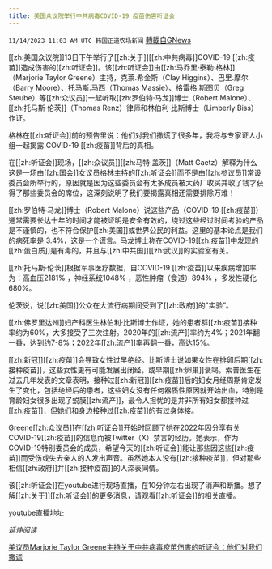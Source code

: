 ```yaml
---
title: 美国众议院举行中共病毒COVID-19 疫苗伤害听证会
---
```

`11/14/2023 11:03 AM UTC 韩国正道农场新闻` [轉載自GNews](https://gnews.org/articles/1974728)

[[zh:美国众议院]]13日下午举行了[[zh:关于]][[zh:中共病毒]]COVID-19 [[zh:疫苗]]造成伤害的[[zh:听证会]]。该[[zh:听证会]]由[[zh:马乔里·泰勒·格林]]（Marjorie Taylor Greene）主持，克莱.希金斯（Clay Higgins）、巴里.摩尔（Barry Moore）、托马斯.马西（Thomas Massie）、格雷格.斯图贝（Greg Steube）等[[zh:众议员]]一起听取[[zh:罗伯特·马龙]]博士（Robert Malone）、[[zh:托马斯·伦茨]]（Thomas Renz）律师和林伯利·比斯博士（Limberly Biss）作证。

格林在[[zh:听证会]]前的预告里说：他们对我们撒谎了很多年，我将与专家证人小组一起揭露 COVID-19 [[zh:疫苗]]背后的真相。

在[[zh:听证会]]现场，[[zh:众议员]][[zh:马特·盖茨]]（Matt Gaetz）解释为什么这是一场由[[zh:国会]]女议员格林主持的[[zh:听证会]]而不是由[[zh:参议员]]常设委员会所举行的，原因就是因为这些委员会有太多成员被大药厂收买并收了钱才获得了那些委员会的席位，这深刻说明了我们要揭露真相还需要排除万难！

[[zh:罗伯特·马龙]]博士（Robert Malone）说这些产品（COVID-19 [[zh:疫苗]]）通常需要长达十年的时间才能被证明是安全有效的，绕过这些经过时间考验的产品是不谨慎的，也不符合保护[[zh:美国]]或世界公民的利益。这里的基本论点是我们的病死率是 3.4%，这是一个谎言。马龙博士称在COVID-19[[zh:疫苗]]中发现的[[zh:蛋白质]]是有毒的，并且与[[zh:中共国]][[zh:武汉]]的实验室有关。

[[zh:托马斯·伦茨]]根据军事医疗数据，自COVID-19 [[zh:疫苗]]以来疾病增加率为：高血压2181% ，神经系统1048% ，恶性肿瘤（食道）894% ，多发性硬化680%。

伦茨说，说[[zh:美国]]公众在大流行病期间受到了[[zh:政府]]的"实验”。

[[zh:佛罗里达州]]妇产科医生林伯利·比斯博士作证，她的患者群[[zh:疫苗]]接种率约为60%，大多接受了三次注射。2020年的[[zh:流产]]率约为4%；2021年翻一番，达到约7-8%；2022年[[zh:流产]]率再翻一番，高达15%。

[[zh:新冠]][[zh:疫苗]]会导致女性过早绝经。比斯博士说如果女性在排卵后期[[zh:接种疫苗]]，这些女性更有可能发展出闭经，或早期[[zh:卵巢]]衰竭。索普医生在过去几年发表的文章表明，接种过[[zh:新冠]][[zh:疫苗]]后的妇女月经周期肯定发生了变化，包括绝经后的患者，这些妇女没有任何器质性原因就开始出血，特别是育龄妇女很多出现了蜕膜[[zh:流产]]，最令人担忧的是并非所有妇女都接种过[[zh:疫苗]]，但她们和身边接种过[[zh:疫苗]]的有过身体接。

Greene[[zh:众议员]]在[[zh:听证会]]开始时回顾了她在2022年因分享有关COVID-19[[zh:疫苗]]的信息而被Twitter（X）禁言的经历。她表示，作为COVID-19特别委员会的成员，希望今天的[[zh:听证会]]能让那些因这些[[zh:疫苗]]而受伤或失去亲人的人发出声音。虽然她本人没有[[zh:接种疫苗]]，但对那些相信[[zh:政府]]并[[zh:接种疫苗]]的人深表同情。

该[[zh:听证会]]在youtube进行现场直播，在10分钟左右出现了消声和断播。想了解[[zh:关于]][[zh:听证会]]的更多消息，请观看[[zh:听证会]]的相关直播。



[youtube直播地址](https://www.youtube.com/watch?v=Ozoyxd45ktE&t=52s)

*延伸阅读*

[美议员Marjorie Taylor Greene主持关于中共病毒疫苗伤害的听证会：他们对我们撒谎](https://gnews.org/m/1973556)


